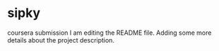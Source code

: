 # sipky
coursera submission
I am editing the README file. Adding some more details about the project description.
